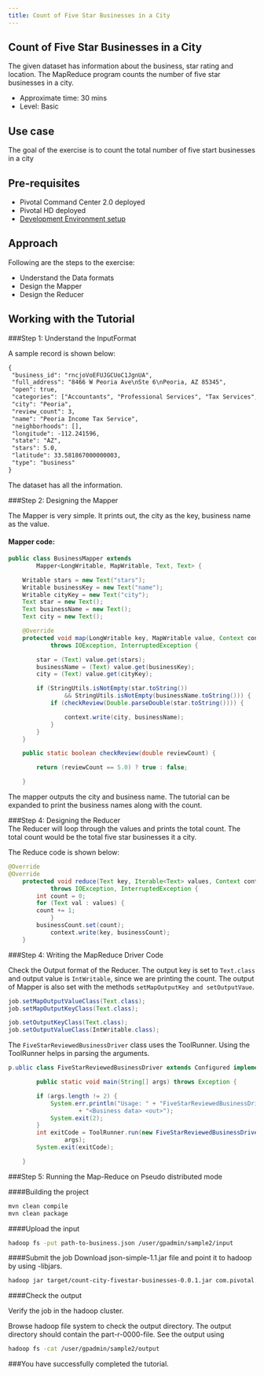 ```yaml
---
title: Count of Five Star Businesses in a City
---
```


Count of Five Star Businesses in a City
------------------------------------------
The given dataset has information about the business, star rating and location. The MapReduce program counts the number of five star businesses in a city.

* Approximate time: 30 mins
* Level: Basic

Use case
--------
The goal of the exercise is to count the total number of five start businesses in a city 

Pre-requisites
-------------
* Pivotal Command Center 2.0 deployed
* Pivotal HD deployed
* [Development Environment setup](../getting-started/setting-development.html)

Approach
--------
Following are the steps to the exercise:

*  Understand the Data formats
*  Design the Mapper
*  Design the Reducer

Working with the Tutorial
------------------------

###Step 1: Understand the InputFormat

A sample record is shown below:

```xml
{
 "business_id": "rncjoVoEFUJGCUoC1JgnUA", 
 "full_address": "8466 W Peoria Ave\nSte 6\nPeoria, AZ 85345", 
 "open": true, 
 "categories": ["Accountants", "Professional Services", "Tax Services", "Financial Services"], 
 "city": "Peoria", 
 "review_count": 3, 
 "name": "Peoria Income Tax Service", 
 "neighborhoods": [], 
 "longitude": -112.241596, 
 "state": "AZ", 
 "stars": 5.0, 
 "latitude": 33.581867000000003, 
 "type": "business"
}
```

The dataset has all the information. 

###Step 2: Designing the Mapper

The Mapper is very simple. It prints out, the city as the key, business name as the value.

#### Mapper code:

```java
public class BusinessMapper extends
        Mapper<LongWritable, MapWritable, Text, Text> {

    Writable stars = new Text("stars");
    Writable businessKey = new Text("name");
    Writable cityKey = new Text("city");
    Text star = new Text();
    Text businessName = new Text();
    Text city = new Text();

    @Override
    protected void map(LongWritable key, MapWritable value, Context context)
            throws IOException, InterruptedException {

        star = (Text) value.get(stars);
        businessName = (Text) value.get(businessKey);
        city = (Text) value.get(cityKey);

        if (StringUtils.isNotEmpty(star.toString())
                && StringUtils.isNotEmpty(businessName.toString())) {
            if (checkReview(Double.parseDouble(star.toString()))) {

                context.write(city, businessName);
            }
        }
    }

    public static boolean checkReview(double reviewCount) {

        return (reviewCount == 5.0) ? true : false;

    }


```

The mapper outputs the city and business name. The tutorial can be expanded to print the business names along with the count.

###Step 4: Designing the Reducer  
The Reducer will loop through the values and prints the total count. The total count would be the total five star businesses it a city.

The Reduce code is shown below:

```java
@Override
@Override
    protected void reduce(Text key, Iterable<Text> values, Context context)
            throws IOException, InterruptedException {
        int count = 0;
        for (Text val : values) {
        count += 1;
            }
        businessCount.set(count);
            context.write(key, businessCount);
    }
```

###Step 4: Writing the MapReduce Driver Code

Check the Output format of the Reducer. The output key is set to `Text.class` and output value is `IntWritable`, since we are printing the count. The output of Mapper is also set with the methods `setMapOutputKey and setOutputVaue`.

```java
job.setMapOutputValueClass(Text.class);
job.setMapOutputKeyClass(Text.class);

job.setOutputKeyClass(Text.class);
job.setOutputValueClass(IntWritable.class);

```

The `FiveStarReviewedBusinessDriver` class uses the ToolRunner. Using the ToolRunner helps in parsing the arguments.
```java
p.ublic class FiveStarReviewedBusinessDriver extends Configured implements Tool {

	    public static void main(String[] args) throws Exception {

        if (args.length != 2) {
            System.err.println("Usage: " + "FiveStarReviewedBusinessDriver"
                    + "<Business data> <out>");
            System.exit(2);
        }
        int exitCode = ToolRunner.run(new FiveStarReviewedBusinessDriver(),
                args);
        System.exit(exitCode);

    }
```

###Step 5: Running the Map-Reduce on Pseudo distributed mode

####Building the project 

```bash
mvn clean compile
mvn clean package
```

####Upload the input

```bash
hadoop fs -put path-to-business.json /user/gpadmin/sample2/input
```
####Submit the job
Download json-simple-1.1.jar file and point it to hadoop by using -libjars.

```bash
hadoop jar target/count-city-fivestar-businesses-0.0.1.jar com.pivotal.hadoop.review.business.FiveStarReviewedBusinessDriver -libjars path-to-json-simple-1.1.jar   /user/gpadmin/sample2/input /user/gpadmin/sample2/output

```

####Check the output

Verify the job in the hadoop cluster.

Browse hadoop file system to check the output directory. The output directory should contain the part-r-0000-file.
See the output using

```bash
hadoop fs -cat /user/gpadmin/sample2/output
```

###You have successfully completed the tutorial.


